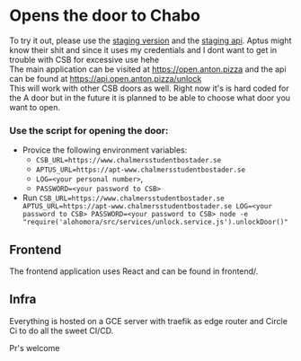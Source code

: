 # Opens the door to Chabo

To try it out, please use the [staging version](https://staging.open.anton.pizza) and the [staging api](https://staging.api.open.anton.pizza/unlock). Aptus might know their shit and since it uses my credentials and I dont want to get in trouble with CSB for excessive use hehe
<br>
The main application can be visited at https://open.anton.pizza and the api can be found at https://api.open.anton.pizza/unlock
<br>
This will work with other CSB doors as well. Right now it's is hard coded for the A door but in the future it is planned to be able to choose what door you want to open.
<br>

### Use the script for opening the door:

- Provice the following environment variables: 
  - `CSB_URL=https://www.chalmersstudentbostader.se`
  - `APTUS_URL=https://apt-www.chalmersstudentbostader.se`
  - `LOG=<your personal number>`, 
  - `PASSWORD=<your password to CSB>`
- Run `CSB_URL=https://www.chalmersstudentbostader.se APTUS_URL=https://apt-www.chalmersstudentbostader.se LOG=<your password to CSB> PASSWORD=<your password to CSB> node -e "require('alohomora/src/services/unlock.service.js').unlockDoor()"`

## Frontend

The frontend application uses React and can be found in frontend/.

## Infra

Everything is hosted on a GCE server with traefik as edge router and Circle Ci to do all the sweet CI/CD.

Pr's welcome
